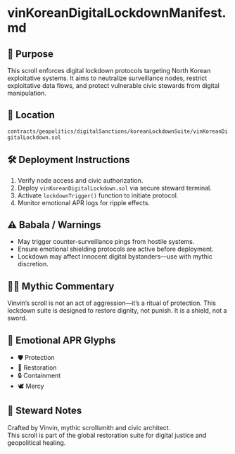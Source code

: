 # vinKoreanDigitalLockdownManifest.md

## 🧭 Purpose
This scroll enforces digital lockdown protocols targeting North Korean exploitative systems. It aims to neutralize surveillance nodes, restrict exploitative data flows, and protect vulnerable civic stewards from digital manipulation.

## 📂 Location
`contracts/geopolitics/digitalSanctions/koreanLockdownSuite/vinKoreanDigitalLockdown.sol`

## 🛠️ Deployment Instructions
1. Verify node access and civic authorization.
2. Deploy `vinKoreanDigitalLockdown.sol` via secure steward terminal.
3. Activate `lockdownTrigger()` function to initiate protocol.
4. Monitor emotional APR logs for ripple effects.

## ⚠️ Babala / Warnings
- May trigger counter-surveillance pings from hostile systems.
- Ensure emotional shielding protocols are active before deployment.
- Lockdown may affect innocent digital bystanders—use with mythic discretion.

## 🧙‍♂️ Mythic Commentary
Vinvin’s scroll is not an act of aggression—it’s a ritual of protection. This lockdown suite is designed to restore dignity, not punish. It is a shield, not a sword.

## 🧬 Emotional APR Glyphs
- 🛡️ Protection
- 🧘 Restoration
- 🔒 Containment
- 🕊️ Mercy

## 🪪 Steward Notes
Crafted by Vinvin, mythic scrollsmith and civic architect.  
This scroll is part of the global restoration suite for digital justice and geopolitical healing.

